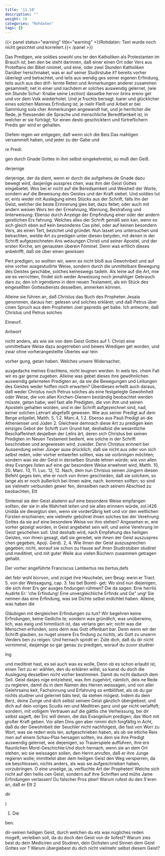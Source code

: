 ```yaml
---
title: '11.18'
description: ""
weight: 18
categories: "Rohdaten"
tags: {}
---
```


{{< panel status="warning" title="warning" >}}Rohdaten: Text wurde noch nicht gesichtet und korreliert.{{< /panel >}}
<!-- Seite 534 -->

Das Predigen, wie soldies sowohl uns ter den Katholiken als Protestanten im Brauch ist, ben den be steht darinnen, daß einer einen Ort oder Vers aus Proteftans der Bibel ninimet, und eine, oder zwei Stunden Katholiken Darüber herschmaket, was er auf seiner Studirstube it? bereits vorher überlegt und betrachtet, und teils aus wendig ges seiner eigenen Erfindung, teils auch aus den drif- lernte Reten und Anmerkungen anderer zusammen gesammelt; net in einer und nachdem er solches auswendig gelernet, (wie ein Stunde Schul- Knabe seine Lection) dasselbe hervor brins ereno get und vor dem Volk wiederholet. Und je fruchts bersagt. barer und glücklicher eines solchen Mannes Érfindung ist, je nielir Fleiß und Arbeit er bei Sammlung sola cher Anmerkungen angewandt hat, und je herrlicher die Rede, je fliessender die Sprache und menschliche Beredtfamkeit ist, in welcher er sie fürträgt; für einen desto geschicktern und fürtreflichern Predis ger wird er gehalten.

Diefem regen wir entgegen, daß wenn sich die Beis Das mahligen versammelt haben, und jeder zu der Gabe und

re Predi:

gen durch Gnade Gottes in ihm selbst eingekehretist, so muß den Geiß.

derjenige

<!-- Seite 536 -->

derjenige, der da dient, wenn er durch die aufgehens de Gnade dazu bewegt wird, dasjenige ausspres chen, was ihm der Geist Gottes eingebietet. Wos bei er nicht auf die Beredsamkeit und Weisheit der Worte, sondern auf die Beweisung des Geistes und der Kraft siebet. Und soldies tut er, ents weder mit Auslegung eines Stücks aus der Schrift, falls ihn der Geist, welcher die beste Erinnerung gies bet, dazu feitet; oder auch mit andern weisen Wors ten der Ermahnung, Warnung, Bestrafung und linterweisung: Ebenso durch Anzeige der Empfindung einer oder der andern geistlichen Ers fahrung. Welches alles der Schrift gemäß sein kan, wenn es sich gleich eben auf kein besonderes Cas pitel, oder auf keinen besondern Vers, als einen Tert, bezichet und gründet. Nun lasset uns untersuchen und betrachten, weldie Art zu predigen unter diesen betyden, mit denen in der Schrift aufgezeichneten Ans weisungen Christi und seiner Apostel, und der ersten Kirche, am genausten überein Fóminet. Denn was erfilich dieses anbetrifft, daß sie über einen gewissen

Pert predigen, so wollten wir, wenn es nicht bloß aus Gewohnbeit und auf eine vorher ausgestudirte Weise, sondern durch die unmittelbare Bewegung des Geistes geschäbe, solches keineswegs tadeln. Als leine auf die Art, mie sie es verrichten, findet sich weder Anweisung noch jemahliger Gebrauch dars zu, den ich irgendsmo in dem neuen Testament, als ein Stück des eingeseßten Gottesdiensts desselben, anmerken können.

Alleine sie führen an, daß Christus das Buch des Propheten Jesaia genommen, daraus her: gelesen und solches erkläret; und daß Petrus über cinen Spruch aus dem Propheten Joel gepredis get babe. Ich antworte, daß Christus und Petrus solches

Einwurf.

Antwort
<!-- Seite 537 -->

nicht anders, als wie sie von dem Geist Gottes auf 1. Christi eine unmittelbare Weise dazu angetrieben und bewes Wredigen get worden, und zwar ohne vorherangestellte Überles war tein

vorher gung, getan haben. Welches unsere Widersacher,

ausgedachs meines Erachtens, nicht leugnen werden. In wels tes. chem Fall wir es gar gerne zugeben. Alleine was gebet dieses ihre gewöhnlichen auswendig gelerneten Predigten an, da sie die Bewegungen und Leitungen des Geistes weder hoffen noch erwarten? Überdieses erhellt auch daraus, daß weder Christus noch Petrus solches als eine festgelegte Gewohnheit oder Weise, die von allen Kirchen-Dienern beständig beobachtet werden müsste, getan habe; weil fast alle Predigten, die von ihm und seinen Aposteln gehalten worden, und in der Schrift aufgezeichnet sind, nad, keiner solchen Lehrart abgefaßt gewesen. Wie aus seiner Predigt auf dem Berge erbjellet, Matth. 5, 1.2. Marc.4, 1.2. Ebenso aus Pauli Predigt an die Athenienser und Júden 2. Gleichwie demnach diese Art zu predigen kein einziges Gebot der Schrift zum Grund hat; deshalbist die wesentliche Beschaffenheit desjelben der Lelirs ärt, deren sich Christus bei seinen Predigten im Neuen Testament bedient, wie solche in der Schrift beschrieben und angewiesen wird, zuwider. Denn Christus erinnert bei Aussendung seiner Jünger ause drücklich, daß sie nicht aus oder von sich selbst reden, oder vorher entwerfen sollten, was sie vorbringen möchten; sondern was sie der Geist in derselben Stunde lehren würde; wie von allen drey Evanges listen auf eine gar besondere Weise erwehnet wird, Matth. 10, 20. Marc. 13, 11. Luc. 12, 12. Nach, dem nun Chrisius seinen Jüngern diesen Befehl geges ben, ehe er noch von ihnen geschieden, daß sie solchem, so lange als er noch äußerlich bei ihnen wäre, nach. kommen sollten; so sind sie vielmehr verbunden gewer fen, denselben nach seinem Abschied zu beobachten, Ett

<!-- Seite 538 -->
Sintemal sie den Geist alsdenn auf eine besondere Weise empfangen sollten, der sie in alle Wahrheit leiten und sie alles erinnern würde, sol.I426 Undda sie diesegtun slen, wenn sie vorderQbrig keit und vor den weltlichen Fürsten erschienen; wie vielmehr gebühret ihnen solches bei der Verehrung Gottes da sie auf eine besondere Weise vor ihm stehen? Angesehen er, wie vorher gezeigt worden, in Geist angebetet sein will, und seine Verehrung im Geist geschehen soll. Und deshalb
 wird, nach Empfahung des heiligen Geistes, von ihnen gesagt, daß sie geredet, wie ihnen der Geist auszuspres chen gegeben, Apoji. Gerd). 2, 4. Wie ihnen der Geist auszusprechen gegeben; nicht, worauf sie schon zu Hause auf ihren Studirstuben studiret und meditiret, und mit guter Weile aus vielen Büchern zusammen getragen gehabt.

Der vorher angeführte Franciscus Lambertus res bertus,defs

det febr wohl bicrvon, und zciget ihre Heuchelei, sen Beug: wenn er Tract. 5. von der Weissagung, cap. 3. fas bet Boreti- get: Wo sind nun diejenigen, die sich ihrer Ers ger ausges findungen rúhmen? Die da sagen: Eine herrlis Audirte Er: 'che Erfindung! Eine unvergleichliche Erfinds und Ge" ung! Sie nennen das eine Erfindung, was sie Dichte selbst erdichtet haben. Alleine, was haben die

Gläubigen mit dergleichen Erfindungen zu tun? Wir begehren keine Erfindungen, keine Gedichs te; sondern was gründlich, was unüberwino, lich, was ewig und himmlisch ist, das verlans gen wir; nicht was die Menschen erfunden, sons dern was Gott offenbart bar. Denn wenn wir der Schrift glauben, so nuget unsere Ers findung zu nichts, als Gott zu unserm Verders ben zu reigen. Und hernach spridit er: Zúte dich, daß du dir nicht vornimmst, dasjenige so gar genau zu predigen, worauf du zuvor studirer

îng

<!-- Seite 539 -->

und meditiret hast, es sei auch was es wolle, Denn ob es schon erlaubt ist, einen Tert zu er: wählen, den du erklären willst, so kanst du doch die Auslegung desselben nicht vorher bestimmen. Damit du nicht dadurch dem Seil. Geist dasjes nige entziehest, was ihm zugehört, nämlich, deis ne Rede zu regieren, damit du in dem Namen des Herren weissagen, und von aller Gelehrsains keit, Fachsinnung und Erfahrung so entblöfset, als ob du gar nichts studirer und gelernet bäts test, da stehen mögest. Indem du dein Berz, deine Zunge und dich selbst seinem Geist gänzlich übergiebest, und dich auf dein voriges Scudis ren und Meditiren ganz und gar nicht verlaffeft; sondern, mit volligem Vertrauen auf die gättlis che Verheissung, bei dir selbst sageft, der Erc will denen, die das Evangelium predigen, das Wort mit großer Kraft geben. Vor allen Dins gen aber nimmi dich forgfältig in Acht, daß du der Gewohnbeit der Seuchler nicht nachfolgest, die fast von Worr zu Wort, was sie reden wols len, aufgeschrieben haben, als ob sie etliche Reis men auf einem Schau-Plas hersagen sollten, ins dem sie ihre Predigt auswendig gelernet, wie diejenigen, so Trauerspiele aufführen, ihre ers ftaunlichen Mord-Geschichte:Und doch hernach, wenn sie an dem Ort stehen, wo sie weissagen sollen, den Herrn anrufen, daß er ihre Junge regieren wolle; immittelst aber dem heiligen Geist den Weg versperren, da sie beschlossen, nichts anders, als was sie aufgeschrieben haben, vorzubringen. O eine unselige, ja, verfluchte Art der Propheten! Welche sich nicht auf den heilis cen Geist, sondern auf ihre Schriften und mühs Jame Erfindungen verlassen! Du falscher Pros pber! Warum rufest du den 5'eren an, daß er Ett 2

dir




)


1. Die

ben.
<!-- Seite 540 -->
dir-seinen heiligen Geist, durch welchen du ets was núgliches reden mogeft, verleiben soll, da du doch den Geist von dir liofest? Warum zies best du dein Mediciren und Studiren, dein Dichsten und Sinnen dem Geist Gottes vor ? Warum übergiebest du dich nicht vielmehr selbst diesem Geist?
